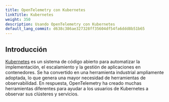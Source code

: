 ```yaml
---
title: OpenTelemetry con Kubernetes
linkTitle: Kubernetes
weight: 350
description: Usando OpenTelemetry con Kubernetes
default_lang_commit: d638c386ae327328ff35604df54fa6ddd8b51b65
---
```


## Introducción

[Kubernetes](https://kubernetes.io/) es un sistema de código abierto para automatizar
la implementación, el escalamiento y la gestión de aplicaciones en contenedores. Se ha convertido
en una herramienta industrial ampliamente adoptada, lo que genera una mayor necesidad de herramientas de observabilidad. En respuesta, OpenTelemetry ha creado muchas herramientas diferentes para ayudar a los usuarios de Kubernetes a observar sus clústeres y servicios.
